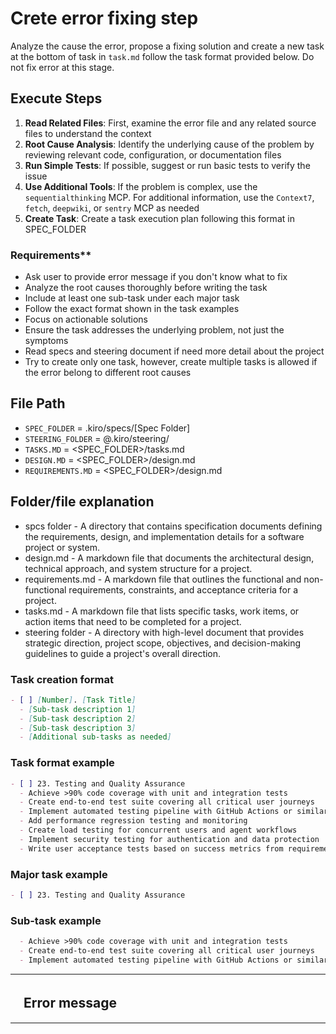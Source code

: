 # Crete error fixing step 

Analyze the cause the error, propose a fixing solution and create a new task at the bottom of task in `task.md` follow the task format provided below. Do not fix error at this stage.

## Execute Steps

1. **Read Related Files**: First, examine the error file and any related source files to understand the context
2. **Root Cause Analysis**: Identify the underlying cause of the problem by reviewing relevant code, configuration, or documentation files
3. **Run Simple Tests**: If possible, suggest or run basic tests to verify the issue
4. **Use Additional Tools**: If the problem is complex, use the `sequentialthinking` MCP. For additional information, use the `Context7`, `fetch`, `deepwiki`, or `sentry` MCP as needed
5. **Create Task**: Create a task execution plan following this format in  SPEC_FOLDER

### Requirements**

* Ask user to provide error message if you don't know what to fix
* Analyze the root causes thoroughly before writing the task
* Include at least one sub-task under each major task
* Follow the exact format shown in the task examples
* Focus on actionable solutions
* Ensure the task addresses the underlying problem, not just the symptoms
* Read specs and steering document if need more detail about the project
* Try to create only one task, however, create multiple tasks is allowed if the error belong to different root causes
  
## File Path

* `SPEC_FOLDER` = .kiro/specs/[Spec Folder]
* `STEERING_FOLDER` = @.kiro/steering/
* `TASKS.MD` = <SPEC_FOLDER>/tasks.md
* `DESIGN.MD` = <SPEC_FOLDER>/design.md
* `REQUIREMENTS.MD` = <SPEC_FOLDER>/design.md

## Folder/file explanation

* spcs folder - A directory that contains specification documents defining the requirements, design, and implementation details for a software project or system.
* design.md - A markdown file that documents the architectural design, technical approach, and system structure for a project.
* requirements.md - A markdown file that outlines the functional and non-functional requirements, constraints, and acceptance criteria for a project.
* tasks.md - A markdown file that lists specific tasks, work items, or action items that need to be completed for a project.
* steering folder - A directory with high-level document that provides strategic direction, project scope, objectives, and decision-making guidelines to guide a project's overall direction.

### Task creation format

```markdown
- [ ] [Number]. [Task Title]
  - [Sub-task description 1]
  - [Sub-task description 2]
  - [Sub-task description 3]
  - [Additional sub-tasks as needed]
```

### Task format example

```markdown
- [ ] 23. Testing and Quality Assurance
  - Achieve >90% code coverage with unit and integration tests
  - Create end-to-end test suite covering all critical user journeys
  - Implement automated testing pipeline with GitHub Actions or similar
  - Add performance regression testing and monitoring
  - Create load testing for concurrent users and agent workflows
  - Implement security testing for authentication and data protection
  - Write user acceptance tests based on success metrics from requirements
```

### Major task example

```markdown
- [ ] 23. Testing and Quality Assurance
```

### Sub-task example

```markdown
  - Achieve >90% code coverage with unit and integration tests
  - Create end-to-end test suite covering all critical user journeys
  - Implement automated testing pipeline with GitHub Actions or similar
```  

-------------------------------------------------------------------------

## 　Error message

-------------------------------------------------------------------------
